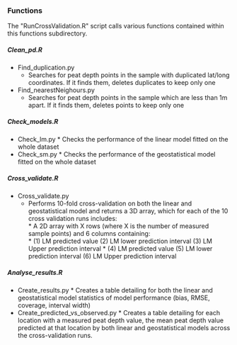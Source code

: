 ### Functions
The "RunCrossValidation.R" script calls various functions contained within this functions subdirectory.

##### Clean_pd.R
* Find_duplication.py 
    * Searches for peat depth points in the sample with duplicated lat/long coordinates. If it finds them, deletes duplicates to keep only one   
* Find_nearestNeighours.py 
    * Searches for peat depth points in the sample which are less than 1m apart. If it finds them, deletes points to keep only one   

##### Check_models.R
* Check_lm.py
      * Checks the performance of the linear model fitted on the whole dataset
* Check_sm.py
      * Checks the performance of the geostatistical model fitted on the whole dataset

##### Cross_validate.R
* Cross_validate.py 
   * Performs 10-fold cross-validation on both the linear and geostatistical model and returns a 3D array, which for each of the 10 cross validation runs includes:  
         * A 2D array with X rows (where X is the number of measured sample points) and 6 columns containing:  
            * (1) LM predicted value (2) LM lower prediction interval (3) LM Upper prediction interval
            * (4) LM predicted value (5) LM lower prediction interval (6) LM Upper prediction interval

##### Analyse_results.R
* Create_results.py
      * Creates a table detailing for both the linear and geostatistical model statistics of model performance (bias, RMSE, coverage, interval width) 
* Create_predicted_vs_observed.py
      * Creates a table detailing for each location with a measured peat depth value, the mean peat depth value predicted at that location by both linear and geostatistical models across the cross-validation runs.
